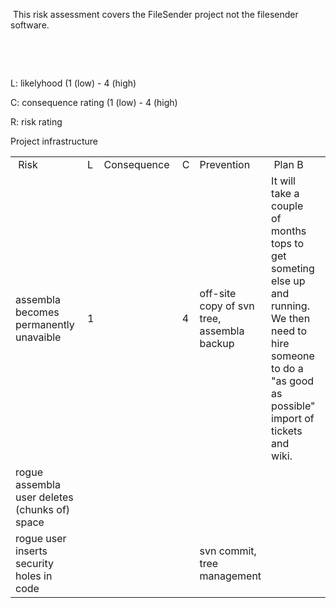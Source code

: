 <p> This risk assessment covers the FileSender project not the filesender software.</p><p><br></p><p><br></p><p>L: likelyhood (1 (low) - 4 (high)<br></p><p>C: consequence rating (1 (low) - 4 (high)<br></p><p>R: risk rating<br></p><p>Project infrastructure</p><p></p><table><tbody><tr><td> Risk</td><td> L</td><td>Consequence <br></td><td> C</td><td>Prevention<br></td><td> Plan B<br></td><td> R</td></tr><tr><td>assembla becomes permanently unavaible <br></td><td> 1</td><td> </td><td> 4</td><td>off-site copy of svn tree, assembla backup<br></td><td>It will take a couple of months tops to get someting else up and running.  We then need to hire someone to do a "as good as possible" import of tickets and wiki.  <br></td><td> </td></tr><tr><td>rogue assembla user deletes (chunks of) space<br></td><td> </td><td> </td><td> </td><td> </td><td> </td><td> </td></tr><tr><td>rogue user inserts security holes in code<br></td><td> </td><td> </td><td> </td><td>svn commit, tree management<br></td><td> </td><td> </td></tr></tbody></table><br><p></p>
